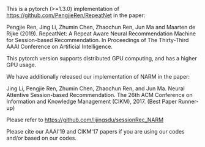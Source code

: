 This is a pytorch (>=1.3.0) implementation of https://github.com/PengjieRen/RepeatNet in the paper:

Pengjie Ren, Jing Li, Zhumin Chen, Zhaochun Ren, Jun Ma and Maarten de Rijke (2019). RepeatNet: A Repeat Aware Neural Recommendation Machine for Session-based Recommendation. In Proceedings of The Thirty-Third AAAI Conference on Artificial Intelligence.

This pytorch version supports distributed GPU computing, and has a higher GPU usage.

We have additionally released our implementation of NARM in the paper:

Jing Li, Pengjie Ren, Zhumin Chen, Zhaochun Ren, and Jun Ma. Neural Attentive Session-based Recommendation. The 26th ACM Conference on Information and Knowledge Management (CIKM), 2017. (Best Paper Runner-up)

Please refer to https://github.com/lijingsdu/sessionRec_NARM

Please cite our AAAI'19 and CIKM'17 papers if you are using our codes and/or based on our codes.
